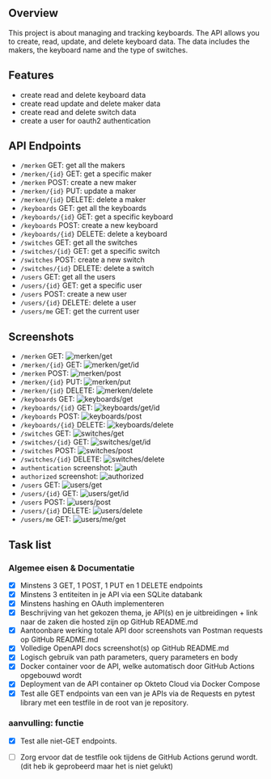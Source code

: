 ## Overview
This project is about managing and tracking keyboards. The API allows you to create, read, update, and delete keyboard data. The data includes the makers, the keyboard name and the type of switches.

## Features
- create read and delete keyboard data
- create read update and delete maker data
- create read and delete switch data
- create a user for oauth2 authentication

## API Endpoints
- `/merken` GET: get all the makers
- `/merken/{id}` GET: get a specific maker
- `/merken` POST: create a new maker
- `/merken/{id}` PUT: update a maker
- `/merken/{id}` DELETE: delete a maker
- `/keyboards` GET: get all the keyboards
- `/keyboards/{id}` GET: get a specific keyboard
- `/keyboards` POST: create a new keyboard
- `/keyboards/{id}` DELETE: delete a keyboard
- `/switches` GET: get all the switches
- `/switches/{id}` GET: get a specific switch
- `/switches` POST: create a new switch
- `/switches/{id}` DELETE: delete a switch
- `/users` GET: get all the users
- `/users/{id}` GET: get a specific user
- `/users` POST: create a new user
- `/users/{id}` DELETE: delete a user
- `/users/me` GET: get the current user 


## Screenshots
- `/merken` GET: ![merken/get](./Screens/getmerken.png)
- `/merken/{id}` GET: ![merken/get/id](./Screens/getmerkenid.png)
- `/merken` POST: ![merken/post](./Screens/postmerken.png)
- `/merken/{id}` PUT: ![merken/put](./Screens/putmerkenid.png)
- `/merken/{id}` DELETE: ![merken/delete](./Screens/delmerkenid.png)
- `/keyboards` GET: ![keyboards/get](./Screens/getkeyboard.png)
- `/keyboards/{id}` GET: ![keyboards/get/id](./Screens/getkeyboardid.png)
- `/keyboards` POST: ![keyboards/post](./Screens/postkeyboard.png)
- `/keyboards/{id}` DELETE: ![keyboards/delete](./Screens/delkeyboardid.png)
- `/switches` GET: ![switches/get](./Screens/getswitch.png)
- `/switches/{id}` GET: ![switches/get/id](./Screens/getswitchid.png)
- `/switches` POST: ![switches/post](./Screens/postswitch.png)
- `/switches/{id}` DELETE: ![switches/delete](./Screens/delswitchid.png)
- `authentication` screenshot: ![auth](./Screens/authing.png)
- `authorized` screenshot: ![authorized](./screenshots/authorized.png)
- `/users` GET: ![users/get](./Screens/getuserauth.png)
- `/users/{id}` GET: ![users/get/id](./Screens/getuserid.png)
- `/users` POST: ![users/post](./Screens/postuser.png)
- `/users/{id}` DELETE: ![users/delete](./Screens/deluser.png)
- `/users/me` GET: ![users/me/get](./Screens/getuserme.png)



## Task list
### Algemee eisen & Documentatie
- [x] Minstens 3 GET, 1 POST, 1 PUT en 1 DELETE endpoints
- [x] Minstens 3 entiteiten in je API via een SQLite databank
- [x] Minstens hashing en OAuth implementeren
- [x] Beschrijving van het gekozen thema, je API(s) en je uitbreidingen + link naar de zaken die hosted zijn op GitHub README.md
- [x] Aantoonbare werking totale API door screenshots van Postman requests op GitHub README.md
- [x] Volledige OpenAPI docs screenshot(s) op GitHub README.md
- [x] Logisch gebruik van path parameters, query parameters en body
- [x] Docker container voor de API, welke automatisch door GitHub Actions opgebouwd wordt
- [x] Deployment van de API container op Okteto Cloud via Docker Compose
- [x] Test alle GET endpoints van een van je APIs via de Requests en pytest library met een testfile in de root van je repository.
### aanvulling: functie
- [x] Test alle niet-GET endpoints.
- [ ] Zorg ervoor dat de testfile ook tijdens de GitHub Actions gerund wordt. (dit heb ik geprobeerd maar het is niet gelukt)

